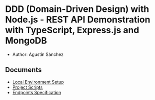 # DDD (Domain-Driven Design) with Node.js - REST API Demonstration with TypeScript, Express.js and MongoDB

- Author: Agustín Sánchez

## Documents

- [Local Environment Setup](doc/local-environment-setup.md)
- [Project Scripts](doc/project-scripts.md)
- [Endpoints Specification](doc/api-endpoints.md)


